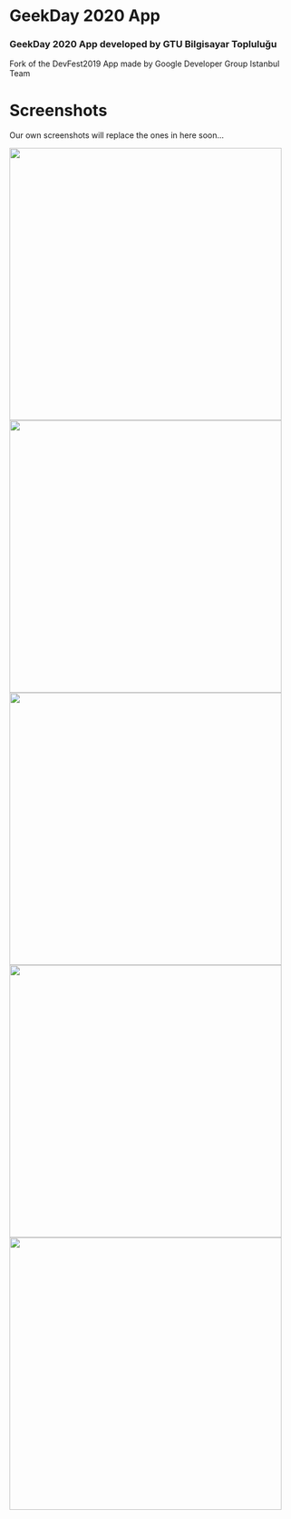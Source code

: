 # GeekDay 2020 App

### GeekDay 2020 App developed by GTU Bilgisayar Topluluğu

Fork of the DevFest2019 App made by Google Developer Group Istanbul Team

# Screenshots

Our own screenshots will replace the ones in here soon...

<img height="480px" src="assets/1.jpeg"><img height="480px" src="assets/2.jpeg"><img height="480px" src="assets/3.jpeg"> <img height="480px" src="assets/4.jpeg"> <img height="480px" src="assets/5.jpeg">
